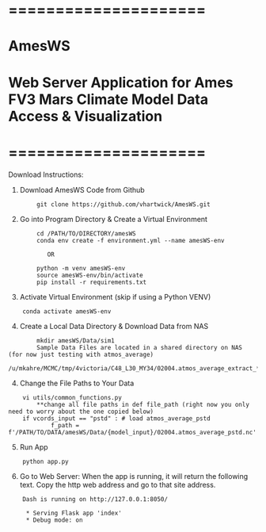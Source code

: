 # =====================
# AmesWS
# Web Server Application for Ames FV3 Mars Climate Model Data Access & Visualization
# =====================
Download Instructions:
1. Download AmesWS Code from Github
```
        git clone https://github.com/vhartwick/AmesWS.git
```
2. Go into Program Directory & Create a Virtual Environment
``` 
        cd /PATH/TO/DIRECTORY/amesWS
        conda env create -f environment.yml --name amesWS-env
       
           OR

        python -m venv amesWS-env
        source amesWS-env/bin/activate
        pip install -r requirements.txt

```

3. Activate Virtual Environment (skip if using a Python VENV)
```     
	conda activate amesWS-env
```
4. Create a Local Data Directory & Download Data from NAS 
```
        mkdir amesWS/Data/sim1
        Sample Data Files are located in a shared directory on NAS (for now just testing with atmos_average)
        /u/mkahre/MCMC/tmp/4victoria/C48_L30_MY34/02004.atmos_average_extract_*.nc
```
4. Change the File Paths to Your Data
```
	vi utils/common_functions.py 
        **change all file paths in def file_path (right now you only need to worry about the one copied below)
	if vcords_input == "pstd" : # load atmos_average_pstd
       		f_path = f'/PATH/TO/DATA/amesWS/Data/{model_input}/02004.atmos_average_pstd.nc'
```
5. Run App
```  	
	python app.py
```

6. Go to Web Server: When the app is running, it will return the following text. Copy the http web address and 
   go to that site address.

```	
	Dash is running on http://127.0.0.1:8050/

	 * Serving Flask app 'index'
	 * Debug mode: on
```
